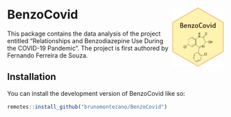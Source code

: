 
<!-- README.md is generated from README.Rmd. Please edit that file -->

# BenzoCovid <img src="man/figures/logo.png" align="right" width = "120px"/>

<!-- badges: start -->
<!-- badges: end -->

This package contains the data analysis of the project entitled
“Relationships and Benzodiazepine Use During the COVID-19 Pandemic”. The
project is first authored by Fernando Ferreira de Souza.

## Installation

You can install the development version of BenzoCovid like so:

``` r
remotes::install_github("brunomontezano/BenzoCovid")
```
